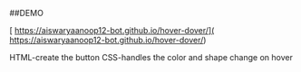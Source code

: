 ##DEMO

[ https://aiswaryaanoop12-bot.github.io/hover-dover/]( https://aiswaryaanoop12-bot.github.io/hover-dover/)


HTML-create the button
CSS-handles the color and shape change on hover
